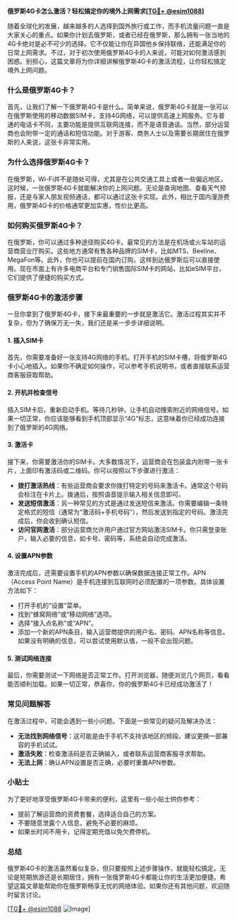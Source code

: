 **俄罗斯4G卡怎么激活？轻松搞定你的境外上网需求[[TG💪+ @esim1088](https://t.me/s/esim1088)]**

随着全球化的发展，越来越多的人选择到国外旅行或工作，而手机流量问题一直是大家关心的重点。如果你计划去俄罗斯，或者已经在俄罗斯，那么拥有一张当地的4G卡绝对是必不可少的选择。它不仅能让你在异国他乡保持联络，还能满足你的日常上网需求。不过，对于初次使用俄罗斯4G卡的人来说，可能对如何激活感到困惑。别担心，这篇文章将为你详细讲解俄罗斯4G卡的激活流程，让你轻松搞定境外上网问题。

### 什么是俄罗斯4G卡？

首先，让我们了解一下俄罗斯4G卡是什么。简单来说，俄罗斯4G卡就是一张可以在俄罗斯使用的移动数据SIM卡，支持4G网络，可以提供高速上网服务。它与普通的电话卡不同，主要功能是提供互联网连接，而不是语音通话。当然，部分运营商也会附带一定的通话和短信功能。对于游客、商务人士以及需要长期居住在俄罗斯的人来说，这张卡非常实用。

### 为什么选择俄罗斯4G卡？

在俄罗斯，Wi-Fi并不是随处可得，尤其是在公共交通工具上或者一些偏远地区。这时候，一张俄罗斯4G卡就能解决你的上网问题。无论是查询地图、查看天气预报，还是与家人朋友视频通话，都可以通过这张卡实现。此外，相比于国内漫游费用，俄罗斯4G卡的价格通常更加实惠，性价比更高。

### 如何购买俄罗斯4G卡？

在俄罗斯，你可以通过多种途径购买4G卡。最常见的方法是在机场或火车站的运营商营业厅购买。这些地方通常有售各种品牌的SIM卡，比如MTS、Beeline、MegaFon等。此外，你也可以提前在国内订购，这样到达俄罗斯后可以直接使用。现在市面上有许多电商平台和专门销售国际SIM卡的网站，比如eSIM平台，它们提供了便捷的购买方式。

### 俄罗斯4G卡的激活步骤

一旦你拿到了俄罗斯4G卡，接下来最重要的一步就是激活它。激活过程其实并不复杂，但为了确保万无一失，我们还是来一步步详细说明。

#### 1. 插入SIM卡

首先，你需要准备好一张支持4G网络的手机。打开手机的SIM卡槽，将俄罗斯4G卡小心地插入。如果你不确定如何操作，可以参考手机说明书，或者直接联系运营商客服获取帮助。

#### 2. 开机并检查信号

插入SIM卡后，重新启动手机。等待几秒钟，让手机自动搜索附近的网络信号。如果一切正常，你应该能够看到手机顶部显示“4G”标志，这意味着你已经成功连接到了俄罗斯的4G网络。

#### 3. 激活卡

接下来，你需要激活你的SIM卡。大多数情况下，运营商会在包装盒内附带一张卡片，上面印有激活码或二维码。你可以按照以下步骤进行激活：

- **拨打激活热线**：有些运营商会要求你拨打特定的号码来激活卡。通常这个号码会标注在卡片上。拨通后，按照语音提示输入相关信息即可。
- **发送短信激活**：另一种常见的方式是通过发送短信来激活。你需要编辑一条特定格式的短信（通常为“激活码+手机号码”），然后发送到指定的号码。激活完成后，你会收到确认短信。
- **访问官网激活**：部分运营商允许用户通过官方网站激活SIM卡。你只需登录账户，输入必要的信息，如卡号、密码等，系统会自动完成激活。

#### 4. 设置APN参数

激活完成后，还需要设置手机的APN参数以确保数据连接正常工作。APN（Access Point Name）是手机连接到互联网时必须配置的一项参数。具体设置方法如下：

- 打开手机的“设置”菜单。
- 找到“蜂窝网络”或“移动网络”选项。
- 选择“接入点名称”或“APN”。
- 添加一个新的APN条目，输入运营商提供的用户名、密码、APN名称等信息。如果没有明确的信息，可以尝试使用默认值，一般不会出现问题。

#### 5. 测试网络连接

最后，你需要测试一下网络是否正常工作。打开浏览器，随便浏览几个网页，看看能否顺利加载。如果一切正常，恭喜你，你的俄罗斯4G卡已经成功激活了！

### 常见问题解答

在激活过程中，可能会遇到一些小问题。下面是一些常见的疑问及解决办法：

- **无法找到网络信号**：这可能是由于手机不支持该地区的频段。建议更换一部兼容的手机试试。
- **激活失败**：检查激活码是否正确输入，或者联系运营商客服寻求帮助。
- **无法上网**：确认APN设置是否正确，必要时重置APN参数。

### 小贴士

为了更好地享受俄罗斯4G卡带来的便利，这里有一些小贴士供你参考：

- 提前了解运营商的资费套餐，选择适合自己的方案。
- 不要随意泄露个人信息，避免不必要的麻烦。
- 如果长时间不用卡，记得定期充值以免欠费停机。

### 总结

俄罗斯4G卡的激活虽然看似复杂，但只要按照上述步骤操作，就能轻松搞定。无论是短期旅游还是长期居住，拥有一张俄罗斯4G卡都能让你的生活更加便捷。希望这篇文章能帮助你在俄罗斯畅享无忧的网络体验。如果你还有其他问题，欢迎随时留言讨论。

[[TG💪+ @esim1088](https://t.me/s/esim1088) ![Image](https://i.postimg.cc/4NQfJmqS/Snipaste-2025-05-13-00-14-12.png)]